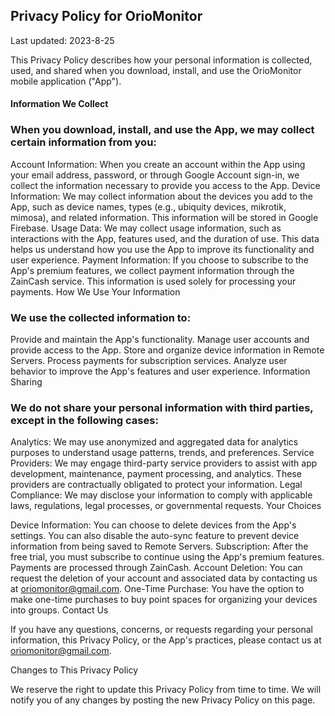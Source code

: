 ## Privacy Policy for OrioMonitor

Last updated: 2023-8-25

This Privacy Policy describes how your personal information is collected, used, and shared when you download, install, and use the OrioMonitor mobile application ("App").

#### Information We Collect

### When you download, install, and use the App, we may collect certain information from you:

Account Information: When you create an account within the App using your email address, password, or through Google Account sign-in, we collect the information necessary to provide you access to the App.
Device Information: We may collect information about the devices you add to the App, such as device names, types (e.g., ubiquity devices, mikrotik, mimosa), and related information. This information will be stored in Google Firebase.
Usage Data: We may collect usage information, such as interactions with the App, features used, and the duration of use. This data helps us understand how you use the App to improve its functionality and user experience.
Payment Information: If you choose to subscribe to the App's premium features, we collect payment information through the ZainCash service. This information is used solely for processing your payments.
How We Use Your Information

### We use the collected information to:

Provide and maintain the App's functionality.
Manage user accounts and provide access to the App.
Store and organize device information in Remote Servers.
Process payments for subscription services.
Analyze user behavior to improve the App's features and user experience.
Information Sharing

### We do not share your personal information with third parties, except in the following cases:

Analytics: We may use anonymized and aggregated data for analytics purposes to understand usage patterns, trends, and preferences.
Service Providers: We may engage third-party service providers to assist with app development, maintenance, payment processing, and analytics. These providers are contractually obligated to protect your information.
Legal Compliance: We may disclose your information to comply with applicable laws, regulations, legal processes, or governmental requests.
Your Choices

 Device Information: You can choose to delete devices from the App's settings. You can also disable the auto-sync feature to prevent device information from being saved to
 Remote Servers.
 Subscription: After the free trial, you must subscribe to continue using the App's premium features. Payments are processed through ZainCash.
 Account Deletion: You can request the deletion of your account and associated data by contacting us at oriomonitor@gmail.com.
 One-Time Purchase: You have the option to make one-time purchases to buy point spaces for organizing your devices into groups.
 Contact Us

If you have any questions, concerns, or requests regarding your personal information, this Privacy Policy, or the App's practices, please contact us at oriomonitor@gmail.com.

Changes to This Privacy Policy

We reserve the right to update this Privacy Policy from time to time. We will notify you of any changes by posting the new Privacy Policy on this page.

